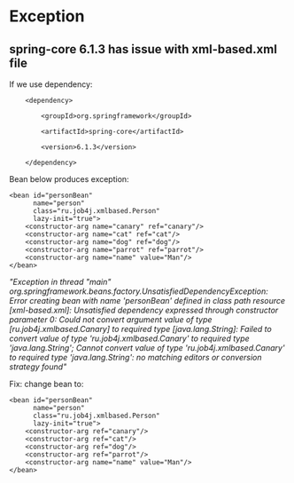 # Exception

## spring-core 6.1.3 has issue with xml-based.xml file

If we use dependency:

        <dependency>

            <groupId>org.springframework</groupId>

            <artifactId>spring-core</artifactId>

            <version>6.1.3</version>

        </dependency>

Bean below produces exception:

    <bean id="personBean"
          name="person"
          class="ru.job4j.xmlbased.Person"
          lazy-init="true">
        <constructor-arg name="canary" ref="canary"/>
        <constructor-arg name="cat" ref="cat"/>
        <constructor-arg name="dog" ref="dog"/>
        <constructor-arg name="parrot" ref="parrot"/>
        <constructor-arg name="name" value="Man"/>
    </bean>

*"Exception in thread "main" org.springframework.beans.factory.UnsatisfiedDependencyException: Error creating bean with name 'personBean' defined in class path resource [xml-based.xml]: Unsatisfied dependency expressed through constructor parameter 0: Could not convert argument value of type [ru.job4j.xmlbased.Canary] to required type [java.lang.String]: Failed to convert value of type 'ru.job4j.xmlbased.Canary' to required type 'java.lang.String'; Cannot convert value of type 'ru.job4j.xmlbased.Canary' to required type 'java.lang.String': no matching editors or conversion strategy found"*

Fix: change bean to:

    <bean id="personBean"
          name="person"
          class="ru.job4j.xmlbased.Person"
          lazy-init="true">
        <constructor-arg ref="canary"/>
        <constructor-arg ref="cat"/>
        <constructor-arg ref="dog"/>
        <constructor-arg ref="parrot"/>
        <constructor-arg name="name" value="Man"/>
    </bean>